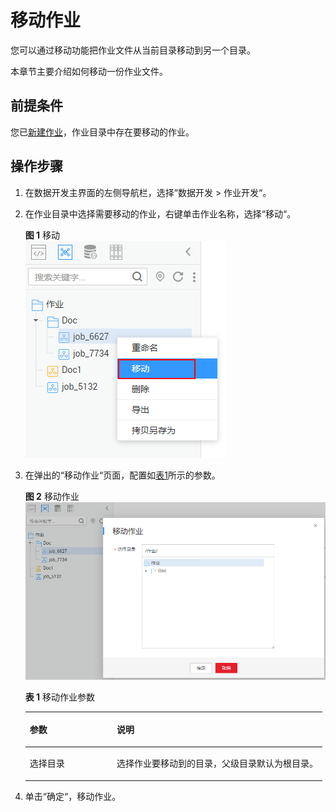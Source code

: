 # 移动作业<a name="dayu_01_0437"></a>

您可以通过移动功能把作业文件从当前目录移动到另一个目录。

本章节主要介绍如何移动一份作业文件。

## 前提条件<a name="zh-cn_topic_0171677204_section5980444155515"></a>

您已[新建作业](新建作业.md)，作业目录中存在要移动的作业。

## 操作步骤<a name="zh-cn_topic_0171677204_section114181412618"></a>

1.  在数据开发主界面的左侧导航栏，选择“数据开发  \>  作业开发“。
2.  在作业目录中选择需要移动的作业，右键单击作业名称，选择“移动“。

    **图 1**  移动<a name="zh-cn_topic_0171677204_fig0248613174113"></a>  
    ![](figures/移动-6.png "移动-6")

3.  在弹出的“移动作业“页面，配置如[表1](#zh-cn_topic_0171677204_table133101211151017)所示的参数。

    **图 2**  移动作业<a name="zh-cn_topic_0171677204_fig1911611234420"></a>  
    ![](figures/移动作业.png "移动作业")

    **表 1**  移动作业参数

    <a name="zh-cn_topic_0171677204_table133101211151017"></a>
    <table><thead align="left"><tr id="zh-cn_topic_0171677204_row5310151181012"><th class="cellrowborder" valign="top" width="29.310000000000002%" id="mcps1.2.3.1.1"><p id="zh-cn_topic_0171677204_p2047417483107"><a name="zh-cn_topic_0171677204_p2047417483107"></a><a name="zh-cn_topic_0171677204_p2047417483107"></a>参数</p>
    </th>
    <th class="cellrowborder" valign="top" width="70.69%" id="mcps1.2.3.1.2"><p id="zh-cn_topic_0171677204_p64741348111018"><a name="zh-cn_topic_0171677204_p64741348111018"></a><a name="zh-cn_topic_0171677204_p64741348111018"></a>说明</p>
    </th>
    </tr>
    </thead>
    <tbody><tr id="zh-cn_topic_0171677204_row1431031141019"><td class="cellrowborder" valign="top" width="29.310000000000002%" headers="mcps1.2.3.1.1 "><p id="zh-cn_topic_0171677204_p104745486106"><a name="zh-cn_topic_0171677204_p104745486106"></a><a name="zh-cn_topic_0171677204_p104745486106"></a>选择目录</p>
    </td>
    <td class="cellrowborder" valign="top" width="70.69%" headers="mcps1.2.3.1.2 "><p id="zh-cn_topic_0171677204_p5474134861012"><a name="zh-cn_topic_0171677204_p5474134861012"></a><a name="zh-cn_topic_0171677204_p5474134861012"></a>选择作业要移动到的目录，父级目录默认为根目录。</p>
    </td>
    </tr>
    </tbody>
    </table>

4.  单击“确定“，移动作业。

